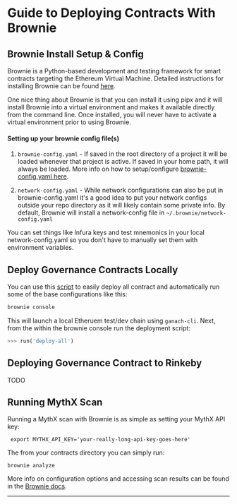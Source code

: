 # Guide to Deploying Contracts With Brownie 

## Brownie Install Setup & Config

Brownie is a Python-based development and testing framework for smart contracts targeting the Ethereum Virtual Machine. Detailed instructions for installing Brownie can be found [here](https://eth-brownie.readthedocs.io/en/stable/install.html). 

One nice thing about Brownie is that you can install it using pipx and it will install Brownie into a virtual environment and makes it available directly from the command line. Once installed, you will never have to activate a virtual environment prior to using Brownie.

#### Setting up your brownie config file(s)

1) `brownie-config.yaml` - If saved in the root directory of a project it will be loaded whenever that project is active. If saved in your home path, it will always be loaded. More info on how to setup/configure [brownie-config.yaml here](https://eth-brownie.readthedocs.io/en/stable/config.html#config). 

2) `network-config.yaml` - While network configurations can also be put in brownie-config.yaml it's a good idea to put your network configs outside your repo directory as it will likely contain some private info. By default, Brownie will install a network-config file in `~/.brownie/network-config.yaml`

You can set things like Infura keys and test mnemonics in your local network-config.yaml so you don't have to manually set them with environment variables. 

## Deploy Governance Contracts Locally 

You can use this [script](../scripts/deploy-all.py) to easily deploy all contract and automatically run some of the base configurations like this:

```bash
brownie console 
```
This will launch a local Etheruem test/dev chain using `ganach-cli`. Next, from the within the brownie console run the deployment script: 

```python
>>> run('deploy-all')
```

## Deploying Governance Contract to Rinkeby
TODO


## Running MythX Scan
Running a MythX scan with Brownie is as simple as setting your MythX API key:

` export MYTHX_API_KEY='your-really-long-api-key-goes-here'`

The from your contracts directory you can simply run:

`brownie analyze` 

More info on configuration options and accessing scan results can be found in the [Brownie docs](https://eth-brownie.readthedocs.io/en/stable/tests-security-analysis.html#security-analysis-with-mythx). 

---


